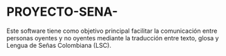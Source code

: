 # PROYECTO-SENA-
Este software tiene como objetivo principal facilitar la comunicación entre personas oyentes y no oyentes mediante la traducción entre texto, glosa y Lengua de Señas Colombiana (LSC).
